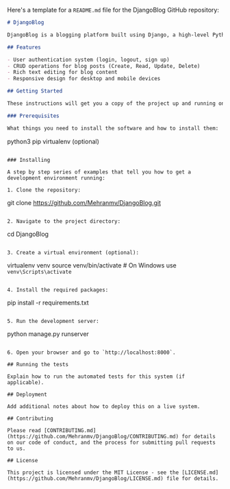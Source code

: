Here's a template for a `README.md` file for the DjangoBlog GitHub repository:

```markdown
# DjangoBlog

DjangoBlog is a blogging platform built using Django, a high-level Python web framework. This project is designed to provide a simple yet functional blogging platform where users can create, edit, and manage their blog posts with ease.

## Features

- User authentication system (login, logout, sign up)
- CRUD operations for blog posts (Create, Read, Update, Delete)
- Rich text editing for blog content
- Responsive design for desktop and mobile devices

## Getting Started

These instructions will get you a copy of the project up and running on your local machine for development and testing purposes.

### Prerequisites

What things you need to install the software and how to install them:

```
python3
pip
virtualenv (optional)
```

### Installing

A step by step series of examples that tell you how to get a development environment running:

1. Clone the repository:

```
git clone https://github.com/Mehranmv/DjangoBlog.git
```

2. Navigate to the project directory:

```
cd DjangoBlog
```

3. Create a virtual environment (optional):

```
virtualenv venv
source venv/bin/activate  # On Windows use `venv\Scripts\activate`
```

4. Install the required packages:

```
pip install -r requirements.txt
```

5. Run the development server:

```
python manage.py runserver
```

6. Open your browser and go to `http://localhost:8000`.

## Running the tests

Explain how to run the automated tests for this system (if applicable).

## Deployment

Add additional notes about how to deploy this on a live system.

## Contributing

Please read [CONTRIBUTING.md](https://github.com/Mehranmv/DjangoBlog/CONTRIBUTING.md) for details on our code of conduct, and the process for submitting pull requests to us.

## License

This project is licensed under the MIT License - see the [LICENSE.md](https://github.com/Mehranmv/DjangoBlog/LICENSE.md) file for details.
```

